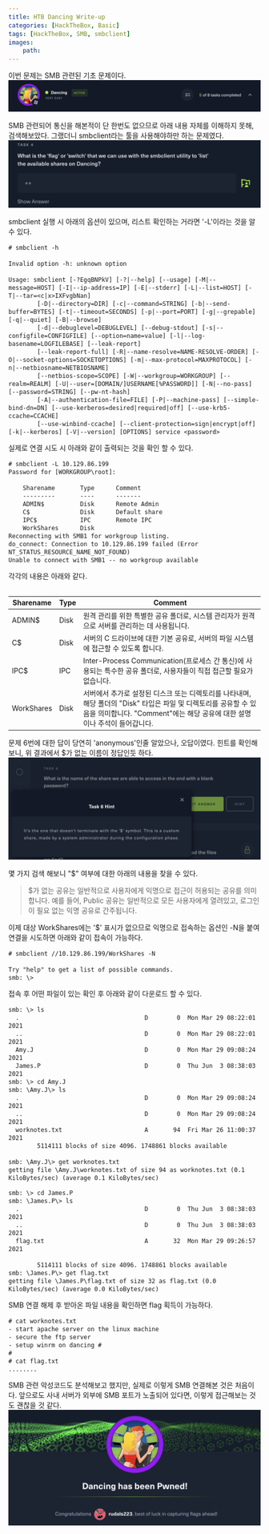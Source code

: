 ```yaml
---
title: HTB Dancing Write-up
categories: [HackTheBox, Basic]
tags: [HackTheBox, SMB, smbclient]
images:
    path: 
---
```

이번 문제는 SMB 관련된 기초 문제이다.
![](../assets/image_post/20240203162738.png)


SMB 관련되어 통신을 해본적이 단 한번도 없으므로 아래 내용 자체를 이해하지 못해, 검색해보았다. 그랬더니 smbclient라는 툴을 사용해야하만 하는 문제였다.
![](../assets/image_post/20240203162816.png)

smbclient 실행 시 아래의 옵션이 있으며, 리스트 확인하는 거라면 '-L'이라는 것을 알 수 있다.
``` shell
# smbclient -h

Invalid option -h: unknown option

Usage: smbclient [-?EgqBNPkV] [-?|--help] [--usage] [-M|--message=HOST] [-I|--ip-address=IP] [-E|--stderr] [-L|--list=HOST] [-T|--tar=<c|x>IXFvgbNan]
        [-D|--directory=DIR] [-c|--command=STRING] [-b|--send-buffer=BYTES] [-t|--timeout=SECONDS] [-p|--port=PORT] [-g|--grepable] [-q|--quiet] [-B|--browse]
        [-d|--debuglevel=DEBUGLEVEL] [--debug-stdout] [-s|--configfile=CONFIGFILE] [--option=name=value] [-l|--log-basename=LOGFILEBASE] [--leak-report]
        [--leak-report-full] [-R|--name-resolve=NAME-RESOLVE-ORDER] [-O|--socket-options=SOCKETOPTIONS] [-m|--max-protocol=MAXPROTOCOL] [-n|--netbiosname=NETBIOSNAME]
        [--netbios-scope=SCOPE] [-W|--workgroup=WORKGROUP] [--realm=REALM] [-U|--user=[DOMAIN/]USERNAME[%PASSWORD]] [-N|--no-pass] [--password=STRING] [--pw-nt-hash]
        [-A|--authentication-file=FILE] [-P|--machine-pass] [--simple-bind-dn=DN] [--use-kerberos=desired|required|off] [--use-krb5-ccache=CCACHE]
        [--use-winbind-ccache] [--client-protection=sign|encrypt|off] [-k|--kerberos] [-V|--version] [OPTIONS] service <password>
```
실제로 연결 시도 시 아래와 같이 출력되는 것을 확인 할 수 있다.
``` shell
# smbclient -L 10.129.86.199
Password for [WORKGROUP\root]:

	Sharename       Type      Comment
	---------       ----      -------
	ADMIN$          Disk      Remote Admin
	C$              Disk      Default share
	IPC$            IPC       Remote IPC
	WorkShares      Disk
Reconnecting with SMB1 for workgroup listing.
do_connect: Connection to 10.129.86.199 failed (Error NT_STATUS_RESOURCE_NAME_NOT_FOUND)
Unable to connect with SMB1 -- no workgroup available
```
각각의 내용은 아래와 같다.
<br/><br/>


| Sharename    | Type  | Comment                    |
|--------------|-------|----------------------------|
| ADMIN$       | Disk  | 원격 관리를 위한 특별한 공유 폴더로, 시스템 관리자가 원격으로 서버를 관리하는 데 사용됩니다.               |
| C$           | Disk  | 서버의 C 드라이브에 대한 기본 공유로, 서버의 파일 시스템에 접근할 수 있도록 합니다.                         |
| IPC$         | IPC   | Inter-Process Communication(프로세스 간 통신)에 사용되는 특수한 공유 폴더로, 사용자들이 직접 접근할 필요가 없습니다. |
| WorkShares   | Disk  | 서버에서 추가로 설정된 디스크 또는 디렉토리를 나타내며, 해당 폴더의 "Disk" 타입은 파일 및 디렉토리를 공유할 수 있음을 의미합니다. "Comment"에는 해당 공유에 대한 설명이나 주석이 들어갑니다. |


문제 6번에 대한 답이 당연히 'anonymous'인줄 알았으나, 오답이였다. 힌트를 확인해보니, 위 결과에서 $가 없는 이름이 정답인듯 하다.
![](../assets/image_post/20240203163617.png)

몇 가지 검색 해보니 "$" 여부에 대한 아래의 내용을 찾을 수 있다.
> $가 없는 공유는 일반적으로 사용자에게 익명으로 접근이 허용되는 공유를 의미합니다. 예를 들어, Public 공유는 일반적으로 모든 사용자에게 열려있고, 로그인이 필요 없는 익명 공유로 간주됩니다.


이제 대상 WorkShares에는 '$' 표시가 없으므로 익명으로 접속하는 옵션인 -N을 붙여 연결을 시도하면 아래와 같이 접속이 가능하다.
``` shell
# smbclient //10.129.86.199/WorkShares -N

Try "help" to get a list of possible commands.
smb: \>
```

접속 후 어떤 파일이 있는 확인 후 아래와 같이 다운로드 할 수 있다.
``` shell
smb: \> ls
  .                                   D        0  Mon Mar 29 08:22:01 2021
  ..                                  D        0  Mon Mar 29 08:22:01 2021
  Amy.J                               D        0  Mon Mar 29 09:08:24 2021
  James.P                             D        0  Thu Jun  3 08:38:03 2021
smb: \> cd Amy.J
smb: \Amy.J\> ls
  .                                   D        0  Mon Mar 29 09:08:24 2021
  ..                                  D        0  Mon Mar 29 09:08:24 2021
  worknotes.txt                       A       94  Fri Mar 26 11:00:37 2021
		5114111 blocks of size 4096. 1748861 blocks available

smb: \Amy.J\> get worknotes.txt
getting file \Amy.J\worknotes.txt of size 94 as worknotes.txt (0.1 KiloBytes/sec) (average 0.1 KiloBytes/sec)
```

``` shell
smb: \> cd James.P
smb: \James.P\> ls
  .                                   D        0  Thu Jun  3 08:38:03 2021
  ..                                  D        0  Thu Jun  3 08:38:03 2021
  flag.txt                            A       32  Mon Mar 29 09:26:57 2021

		5114111 blocks of size 4096. 1748861 blocks available
smb: \James.P\> get flag.txt
getting file \James.P\flag.txt of size 32 as flag.txt (0.0 KiloBytes/sec) (average 0.0 KiloBytes/sec)
```

SMB 연결 해제 후 받아온 파일 내용을 확인하면 flag 획득이 가능하다.
```
# cat worknotes.txt
- start apache server on the linux machine
- secure the ftp server
- setup winrm on dancing #
#
# cat flag.txt
........
```

SMB 관련 악성코드도 분석해보고 했지만, 실제로 이렇게 SMB 연결해본 것은 처음이다. 앞으로도 사내 서버가 외부에 SMB 포트가 노출되어 있다면, 이렇게 접근해보는 것도 괜찮을 것 같다.
![](../assets/image_post/20240203165009.png)